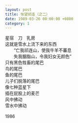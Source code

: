 ```yaml
---
layout: post
title: 怅望祁连（之二）
date: 1989-03-26 00:00:00 +0800
category: 1
---
```


星宿　刀　乳房<br>
这就是雪水上流下来的东西<br>
　　“亡我祁连山，使我牛羊不蕃息<br>
　　失我胭脂山，令我妇女无颜色”<br>
只有黑色牲畜的尾巴<br>
鸟的尾巴<br>
鱼的尾巴<br>
儿子们脱落的尾巴<br>
像七种蓝星下<br>
插在屁股上的麦芒<br>
风中拂动<br>
雪水中拂动<br>
<br>
1986